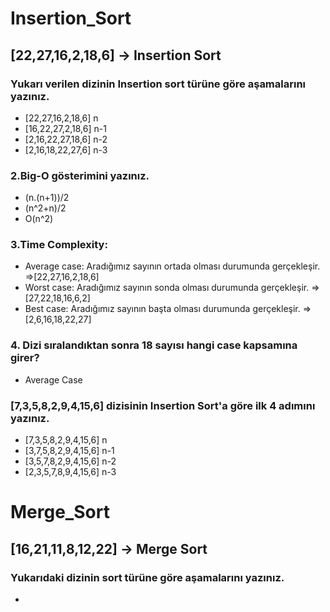 # Insertion_Sort
## [22,27,16,2,18,6] -> Insertion Sort
### Yukarı verilen dizinin Insertion sort türüne göre aşamalarını yazınız.
* [22,27,16,2,18,6]   n
* [16,22,27,2,18,6]   n-1
* [2,16,22,27,18,6]   n-2
* [2,16,18,22,27,6]   n-3
### 2.Big-O gösterimini yazınız.
 * (n.(n+1))/2
 * (n^2+n)/2
 * O(n^2)
 ### 3.Time Complexity:
 * Average case: Aradığımız sayının ortada olması durumunda gerçekleşir. =>[22,27,16,2,18,6]
 * Worst case: Aradığımız sayının sonda olması durumunda gerçekleşir. =>[27,22,18,16,6,2]
 * Best case: Aradığımız sayının başta olması durumunda gerçekleşir. =>[2,6,16,18,22,27]
 ### 4. Dizi sıralandıktan sonra 18 sayısı hangi case kapsamına girer?
 * Average Case
 ### [7,3,5,8,2,9,4,15,6] dizisinin Insertion Sort'a göre ilk 4 adımını yazınız.
 * [7,3,5,8,2,9,4,15,6]    n
 * [3,7,5,8,2,9,4,15,6]    n-1
 * [3,5,7,8,2,9,4,15,6]    n-2
 * [2,3,5,7,8,9,4,15,6]    n-3
 # Merge_Sort
 ## [16,21,11,8,12,22] -> Merge Sort
 ### Yukarıdaki dizinin sort türüne göre aşamalarını yazınız.
 * 
